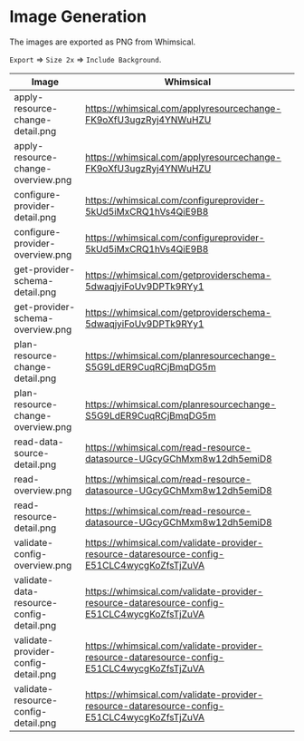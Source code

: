 # Image Generation

The images are exported as PNG from Whimsical.

`Export` => `Size 2x` => `Include Background`.

| Image                                    | Whimsical                                                                                   |
|------------------------------------------|---------------------------------------------------------------------------------------------|
| apply-resource-change-detail.png         | https://whimsical.com/applyresourcechange-FK9oXfU3ugzRyj4YNWuHZU                            |
| apply-resource-change-overview.png       | https://whimsical.com/applyresourcechange-FK9oXfU3ugzRyj4YNWuHZU                            |
| configure-provider-detail.png            | https://whimsical.com/configureprovider-5kUd5iMxCRQ1hVs4QiE9B8                              |
| configure-provider-overview.png          | https://whimsical.com/configureprovider-5kUd5iMxCRQ1hVs4QiE9B8                              |
| get-provider-schema-detail.png           | https://whimsical.com/getproviderschema-5dwaqjyiFoUv9DPTk9RYy1                              |
| get-provider-schema-overview.png         | https://whimsical.com/getproviderschema-5dwaqjyiFoUv9DPTk9RYy1                              |
| plan-resource-change-detail.png          | https://whimsical.com/planresourcechange-S5G9LdER9CuqRCjBmqDG5m                             |
| plan-resource-change-overview.png        | https://whimsical.com/planresourcechange-S5G9LdER9CuqRCjBmqDG5m                             |
| read-data-source-detail.png              | https://whimsical.com/read-resource-datasource-UGcyGChMxm8w12dh5emiD8                       |
| read-overview.png                        | https://whimsical.com/read-resource-datasource-UGcyGChMxm8w12dh5emiD8                       |
| read-resource-detail.png                 | https://whimsical.com/read-resource-datasource-UGcyGChMxm8w12dh5emiD8                       |
| validate-config-overview.png             | https://whimsical.com/validate-provider-resource-dataresource-config-E51CLC4wycgKoZfsTjZuVA |
| validate-data-resource-config-detail.png | https://whimsical.com/validate-provider-resource-dataresource-config-E51CLC4wycgKoZfsTjZuVA |
| validate-provider-config-detail.png      | https://whimsical.com/validate-provider-resource-dataresource-config-E51CLC4wycgKoZfsTjZuVA |
| validate-resource-config-detail.png      | https://whimsical.com/validate-provider-resource-dataresource-config-E51CLC4wycgKoZfsTjZuVA |

